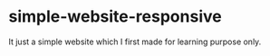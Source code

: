 # simple-website-responsive

It just a simple website which I first made for learning purpose only.
